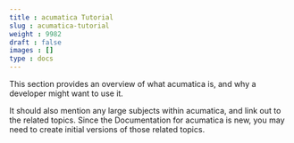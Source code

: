 ```yaml
---
title : acumatica Tutorial
slug : acumatica-tutorial
weight : 9982
draft : false
images : []
type : docs
---
```


This section provides an overview of what acumatica is, and why a developer might want to use it.

It should also mention any large subjects within acumatica, and link out to the related topics.  Since the Documentation for acumatica is new, you may need to create initial versions of those related topics.

